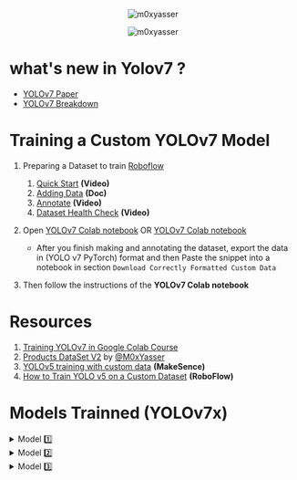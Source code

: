 <p align="center"> <img src="https://img.shields.io/badge/I%20Support-%20%F0%9F%87%B5%F0%9F%87%B8%20Palestine-007A3D" alt="m0xyasser" /> </p>

<p align="center"> <img src="https://img.shields.io/badge/YOLO-v7-red" alt="m0xyasser" /> </p>


# what's new in Yolov7 ?

- [YOLOv7 Paper](https://arxiv.org/pdf/2207.02696.pdf)
- [YOLOv7 Breakdown](https://blog.roboflow.com/yolov7-breakdown/)

# Training a Custom YOLOv7 Model

1. Preparing a Dataset to train [Roboflow](https://docs.roboflow.com/quick-start)

    1. [Quick Start](https://www.youtube.com/watch?v=O-ZPxTpb2Yg) **(Video)**
    1. [Adding Data](https://docs.roboflow.com/adding-data) **(Doc)**
    1. [Annotate](https://www.youtube.com/watch?v=pJaM06FG-wQ) **(Video)**
    1. [Dataset Health Check](https://www.youtube.com/watch?v=wuEilfYbHDQ) **(Video)**
    
1. Open [YOLOv7 Colab notebook](https://colab.research.google.com/drive/1X9A8odmK4k6l26NDviiT6dd6TgR-piOa) OR [YOLOv7 Colab notebook](https://colab.research.google.com/drive/1X9A8odmK4k6l26NDviiT6dd6TgR-piOa)
    - After you finish making and annotating the dataset, export the data in (YOLO v7 PyTorch) format and then Paste the snippet into a notebook in section `Download Correctly Formatted Custom Data`
    
1. Then follow the instructions of the **YOLOv7 Colab notebook**

# Resources

1. [Training YOLOv7 in Google Colab Course](https://store.augmentedstartups.com/605618c8-d8c8-4a25-be71-852308115520)
2. [Products DataSet V2](https://app.roboflow.com/project-uc8wq/smartcart-lxoxy/2) by [@M0xYasser](https://github.com/M0xYasser)
3. [YOLOv5 training with custom data](https://www.youtube.com/watch?v=GRtgLlwxpc4) **(MakeSence)**
4. [How to Train YOLO v5 on a Custom Dataset](https://www.youtube.com/watch?v=MdF6x6ZmLAY&t=524s) **(RoboFlow)**

# Models Trainned (YOLOv7x)

<details>
<summary> Model 1️⃣  </summary>
    
- **Model 1️⃣ >>** [URL](https://drive.google.com/drive/folders/1usN_U6H86pDW9ckbOsxY7Hmywnji7FCx?usp=sharing)
    
- **P_curve**
<p align="center"> <img src="https://user-images.githubusercontent.com/47388207/183253669-26939809-2cc1-4e5a-a9a9-c56049e6a280.png" alt="P_curve" /> </p>

- **R_curve**
<p align="center"> <img src="https://user-images.githubusercontent.com/47388207/183253667-420ed06f-7496-4ccf-b3ae-287fef9c44ac.png" alt="R_curve" /> </p>

- **PR_curve**
<p align="center"> <img src="https://user-images.githubusercontent.com/47388207/183253671-43f96edc-8cfa-450a-98bf-ecda0cb4e844.png" alt="PR_curve" /> </p>
    
- **Confusion_matrix**
<p align="center"> <img src="https://user-images.githubusercontent.com/47388207/183253665-71a16ac5-fb6f-4b7f-82fb-ace28a4b02a5.png" alt="confusion_matrix" /> </p>

- **Detection detected**
<p align="center"> <img src="https://user-images.githubusercontent.com/47388207/183254311-57cd01e5-c07d-4722-a977-ef6ae7434a11.jpg" /> </p>
    
- **Detection not detected**
<p align="center"> <img src="https://user-images.githubusercontent.com/47388207/183254309-66e3827f-8035-4b7d-8c8c-7a02ccb13850.jpg" /> </p>
</details>

<details>
<summary> Model 2️⃣  </summary>
    
- **Model 2️⃣ >>** [URL](https://drive.google.com/drive/folders/1iYqNkSk1soBe-5X_c3UzOkK45t0ysi2e?usp=sharing)
    
- **P_curve**
<p align="center"> <img src="https://user-images.githubusercontent.com/47388207/183254857-4b0c0ea0-7847-4060-926e-87379088e000.png" alt="P_curve" /> </p>

- **R_curve**
<p align="center"> <img src="https://user-images.githubusercontent.com/47388207/183254860-db43c8dc-048e-4131-9951-8009ee76bf6c.png" alt="R_curve" /> </p>

- **PR_curve**
<p align="center"> <img src="https://user-images.githubusercontent.com/47388207/183254861-205e1201-9f70-4ad8-844b-f02e552eb774.png" alt="PR_curve" /> </p>
    
- **Confusion_matrix**
<p align="center"> <img src="https://user-images.githubusercontent.com/47388207/183254864-b893aa61-b24a-45b7-ac2a-c2a2ba1a4ffa.png" alt="confusion_matrix" /> </p>

- **Detection detected**
<p align="center"> <img src="https://user-images.githubusercontent.com/47388207/183254855-da95e61c-cf4a-45b3-ad98-f74ee03ce914.jpg" /> </p>
    
- **Detection not detected**
<p align="center"> <img src="https://user-images.githubusercontent.com/47388207/183254853-bc90d6b4-67a8-4647-9afb-9b402e27b161.jpg" /> </p>
</details>

<details>
<summary> Model 3️⃣  </summary>
    
- **Model 3️⃣ >>** [URL](https://drive.google.com/drive/folders/1ukIbNcojwGMqp9pKiS3zFUOSw4YVj0rL?usp=sharing)
    
- **P_curve**
<p align="center"> <img src="https://user-images.githubusercontent.com/47388207/183255104-6abdf78e-a989-4058-bf51-e0df26454e2d.png" alt="P_curve" /> </p>

- **R_curve**
<p align="center"> <img src="https://user-images.githubusercontent.com/47388207/183255100-6d841613-b5c7-4b04-82f3-0a7522d92b5d.png" alt="R_curve" /> </p>

- **PR_curve**
<p align="center"> <img src="https://user-images.githubusercontent.com/47388207/183255102-56265ed7-4d6d-4d18-b9dc-0b6821af08ed.png" alt="PR_curve" /> </p>
    
- **Confusion_matrix**
<p align="center"> <img src="https://user-images.githubusercontent.com/47388207/183255107-12046546-96f7-4589-8e53-492fb6332bcc.png" alt="confusion_matrix" /> </p>

- **Detection detected**
<p align="center"> <img src="https://user-images.githubusercontent.com/47388207/183255099-7132df1a-3344-4534-81e4-fab8207a7a00.jpg" /> </p>
    
- **Detection not detected**
<p align="center"> <img src="https://user-images.githubusercontent.com/47388207/183255095-10d79bdf-2316-44be-91f5-ea411d2dde4f.jpg" /> </p>
</details>
